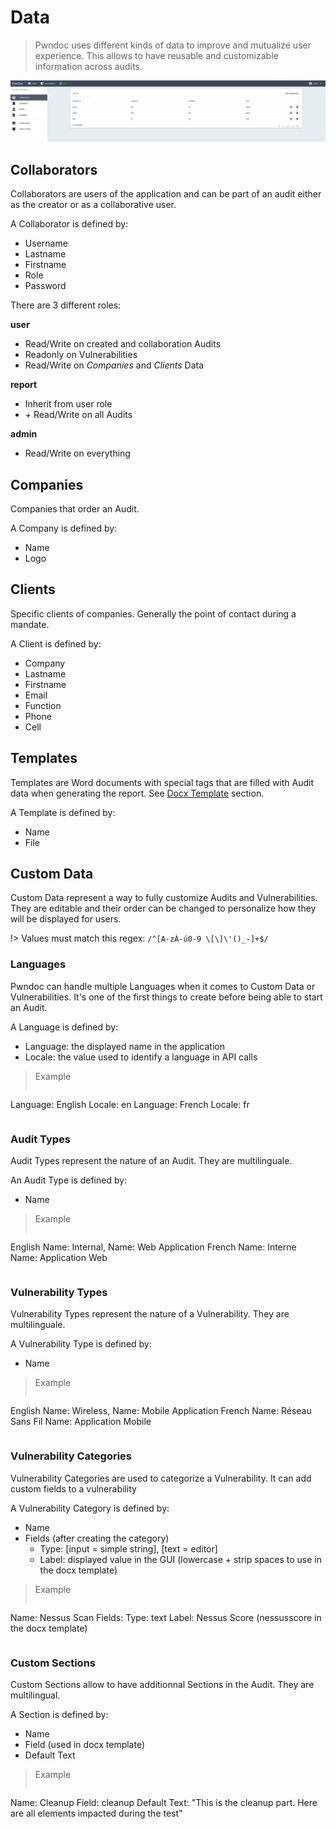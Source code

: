 # Data

> Pwndoc uses different kinds of data to improve and mutualize user experience. This allows to have reusable and customizable information across audits.

![Data](_images/collaborators.png)


## Collaborators

Collaborators are users of the application and can be part of an audit either as the creator or as a collaborative user.

A Collaborator is defined by:

- Username
- Lastname
- Firstname
- Role
- Password

There are 3 different roles:

**user**

- Read/Write on created and collaboration Audits
- Readonly on Vulnerabilities
- Read/Write on *Companies* and *Clients* Data

**report**

- Inherit from user role
- \+ Read/Write on all Audits

**admin**

- Read/Write on everything


## Companies

Companies that order an Audit.

A Company is defined by:

- Name
- Logo


## Clients

Specific clients of companies. Generally the point of contact during a mandate.

A Client is defined by:

- Company
- Lastname
- Firstname
- Email
- Function
- Phone
- Cell

## Templates

Templates are Word documents with special tags that are filled with Audit data when generating the report. See [Docx Template](/docxtemplate.md) section.

A Template is defined by:

- Name
- File

## Custom Data

Custom Data represent a way to fully customize Audits and Vulnerabilities. They are editable and their order can be changed to personalize how they will be displayed for users.

!> Values must match this regex:  `/^[A-zÀ-ú0-9 \[\]\'()_-]+$/`

### Languages

Pwndoc can handle multiple Languages when it comes to Custom Data or Vulnerabilities. It's one of the first things to create before being able to start an Audit.

A Language is defined by:

- Language: the displayed name in the application
- Locale: the value used to identify a language in API calls

> Example
> ```
Language: English   Locale: en
Language: French    Locale: fr
> ```

### Audit Types

Audit Types represent the nature of an Audit. They are multilinguale.

An Audit Type is defined by:

- Name

> Example
>```
English
    Name: Internal,
    Name: Web Application
French
    Name: Interne
    Name: Application Web
> ```

### Vulnerability Types

Vulnerability Types represent the nature of a Vulnerability. They are multilinguale.

A Vulnerability Type is defined by:

- Name

> Example
>```
English
    Name: Wireless,
    Name: Mobile Application
French
    Name: Réseau Sans Fil
    Name: Application Mobile
> ```

### Vulnerability Categories

Vulnerability Categories are used to categorize a Vulnerability. It can add custom fields to a vulnerability

A Vulnerability Category is defined by:

- Name
- Fields (after creating the category)
    - Type: [input = simple string], [text = editor]
    - Label: displayed value in the GUI (lowercase + strip spaces to use in the docx template)

> Example
>```
Name: Nessus Scan
Fields: 
    Type: text
    Label: Nessus Score (nessusscore in the docx template)
> ```

### Custom Sections

Custom Sections allow to have additionnal Sections in the Audit. They are multilingual.

A Section is defined by:

- Name
- Field (used in docx template)
- Default Text

> Example
> ```
Name: Cleanup
Field: cleanup
Default Text: "This is the cleanup part.
               Here are all elements impacted during the test"
>```
